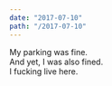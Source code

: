 ```yaml
---
date: "2017-07-10"
path: "/2017-07-10"
---
```


My parking was fine.  
And yet, I was also fined.  
I fucking live here.
